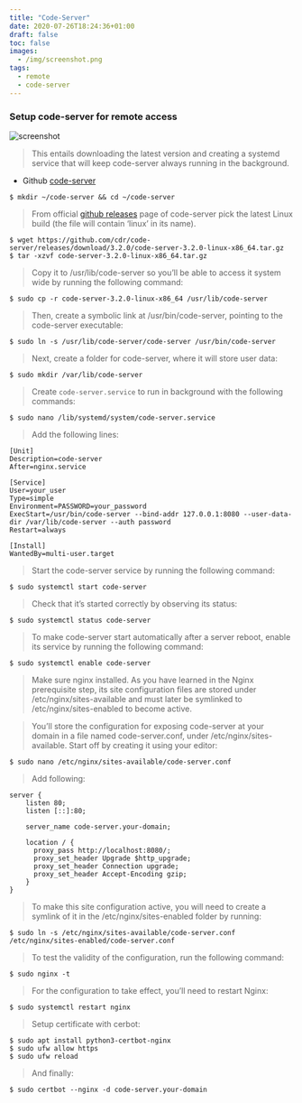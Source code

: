 ```yaml
---
title: "Code-Server"
date: 2020-07-26T18:24:36+01:00
draft: false
toc: false
images: 
  - /img/screenshot.png
tags:
  - remote
  - code-server
---
```


### Setup code-server for remote access

![screenshot](https://sall.w-ss.io/public/posts/img/screenshot.png)

> This entails downloading the latest version and creating a systemd service that will keep code-server always running in the background. 

- Github [code-server](https://github.com/ss-o/code-server)
  

```
$ mkdir ~/code-server && cd ~/code-server
```

> From official [github releases](https://github.com/cdr/code-server/releases) page of code-server pick the latest Linux build (the file will contain ‘linux’ in its name).


```
$ wget https://github.com/cdr/code-server/releases/download/3.2.0/code-server-3.2.0-linux-x86_64.tar.gz
$ tar -xzvf code-server-3.2.0-linux-x86_64.tar.gz
```

> Copy it to /usr/lib/code-server so you’ll be able to access it system wide by running the following command:


```
$ sudo cp -r code-server-3.2.0-linux-x86_64 /usr/lib/code-server
```

> Then, create a symbolic link at /usr/bin/code-server, pointing to the code-server executable:


```
$ sudo ln -s /usr/lib/code-server/code-server /usr/bin/code-server
```

> Next, create a folder for code-server, where it will store user data:


```
$ sudo mkdir /var/lib/code-server
```

> Create `code-server.service` to run in background with the following commands:

```
$ sudo nano /lib/systemd/system/code-server.service
```

> Add the following lines:

```
[Unit]
Description=code-server
After=nginx.service

[Service]
User=your_user
Type=simple
Environment=PASSWORD=your_password
ExecStart=/usr/bin/code-server --bind-addr 127.0.0.1:8080 --user-data-dir /var/lib/code-server --auth password
Restart=always

[Install]
WantedBy=multi-user.target
```

> Start the code-server service by running the following command:

```
$ sudo systemctl start code-server
```

> Check that it’s started correctly by observing its status:

```
$ sudo systemctl status code-server
```

> To make code-server start automatically after a server reboot, enable its service by running the following command:

```
$ sudo systemctl enable code-server
```

> Make sure nginx installed. As you have learned in the Nginx prerequisite step, its site configuration files are stored under /etc/nginx/sites-available and must later be symlinked to /etc/nginx/sites-enabled to become active.

> You’ll store the configuration for exposing code-server at your domain in a file named code-server.conf, under /etc/nginx/sites-available. Start off by creating it using your editor:

```
$ sudo nano /etc/nginx/sites-available/code-server.conf
```
> Add following:

```
server {
    listen 80;
    listen [::]:80;

    server_name code-server.your-domain;

    location / {
      proxy_pass http://localhost:8080/;
      proxy_set_header Upgrade $http_upgrade;
      proxy_set_header Connection upgrade;
      proxy_set_header Accept-Encoding gzip;
    }
}
```

> To make this site configuration active, you will need to create a symlink of it in the /etc/nginx/sites-enabled folder by running:

```
$ sudo ln -s /etc/nginx/sites-available/code-server.conf /etc/nginx/sites-enabled/code-server.conf
```

> To test the validity of the configuration, run the following command:

```
$ sudo nginx -t
```

> For the configuration to take effect, you’ll need to restart Nginx:

```
$ sudo systemctl restart nginx
```

> Setup certificate with cerbot:

```
$ sudo apt install python3-certbot-nginx
$ sudo ufw allow https
$ sudo ufw reload
```

> And finally: 

```
$ sudo certbot --nginx -d code-server.your-domain
```
